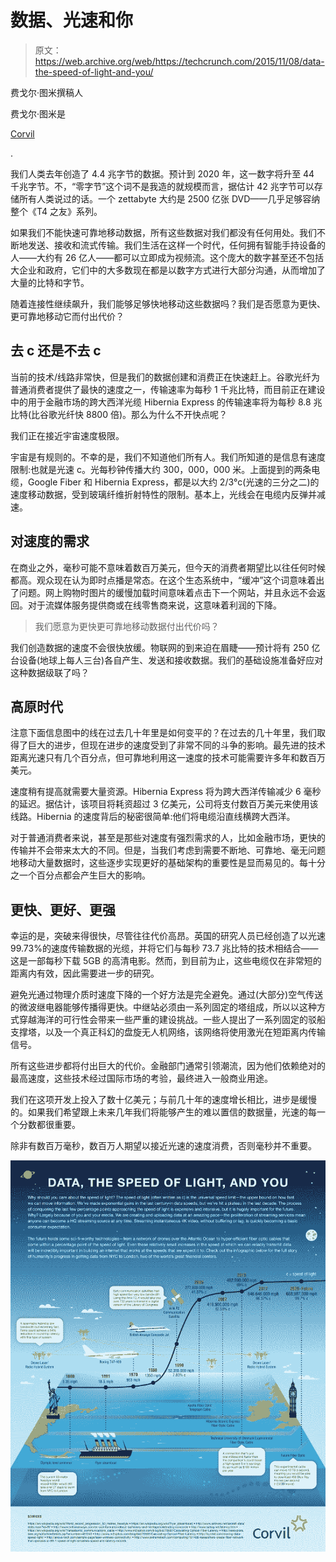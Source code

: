 # 数据、光速和你 

> 原文：<https://web.archive.org/web/https://techcrunch.com/2015/11/08/data-the-speed-of-light-and-you/>

费戈尔·图米撰稿人

费戈尔·图米是

[Corvil](https://web.archive.org/web/20230220024542/http://www.corvil.com/)

.

我们人类去年创造了 4.4 兆字节的数据。预计到 2020 年，这一数字将升至 44 千兆字节。不，“零字节”这个词不是我造的就规模而言，据估计 42 兆字节可以存储所有人类说过的话。一个 zettabyte 大约是 2500 亿张 DVD——几乎足够容纳整个《T4 之友》系列。

如果我们不能快速可靠地移动数据，所有这些数据对我们都没有任何用处。我们不断地发送、接收和流式传输。我们生活在这样一个时代，任何拥有智能手持设备的人——大约有 26 亿人——都可以立即成为视频流。这个庞大的数字甚至还不包括大企业和政府，它们中的大多数现在都是以数字方式进行大部分沟通，从而增加了大量的比特和字节。

随着连接性继续飙升，我们能够足够快地移动这些数据吗？我们是否愿意为更快、更可靠地移动它而付出代价？

## 去 c 还是不去 c

当前的技术/线路非常快，但是我们的数据创建和消费正在快速赶上。谷歌光纤为普通消费者提供了最快的速度之一，传输速率为每秒 1 千兆比特，而目前正在建设中的用于金融市场的跨大西洋光缆 Hibernia Express 的传输速率将为每秒 8.8 兆比特(比谷歌光纤快 8800 倍)。那么为什么不开快点呢？

我们正在接近宇宙速度极限。

宇宙是有规则的。不幸的是，我们不知道他们所有人。我们所知道的是信息有速度限制:也就是光速 c。光每秒钟传播大约 300，000，000 米。上面提到的两条电缆，Google Fiber 和 Hibernia Express，都是以大约 2/3°c(光速的三分之二)的速度移动数据，受到玻璃纤维折射特性的限制。基本上，光线会在电缆内反弹并减速。

## 对速度的需求

在商业之外，毫秒可能不意味着数百万美元，但今天的消费者期望比以往任何时候都高。观众现在认为即时点播是常态。在这个生态系统中，“缓冲”这个词意味着出了问题。网上购物时图片的缓慢加载时间意味着点击下一个网站，并且永远不会返回。对于流媒体服务提供商或在线零售商来说，这意味着利润的下降。

> 我们愿意为更快更可靠地移动数据付出代价吗？

我们创造数据的速度不会很快放缓。物联网的到来迫在眉睫——预计将有 250 亿台设备(地球上每人三台)各自产生、发送和接收数据。我们的基础设施准备好应对这种数据级联了吗？

## 高原时代

注意下面信息图中的线在过去几十年里是如何变平的？在过去的几十年里，我们取得了巨大的进步，但现在进步的速度受到了非常不同的斗争的影响。最先进的技术距离光速只有几个百分点，但可靠地利用这一速度的技术可能需要许多年和数百万美元。

速度稍有提高就需要大量资源。Hibernia Express 将为跨大西洋传输减少 6 毫秒的延迟。据估计，该项目将耗资超过 3 亿美元，公司将支付数百万美元来使用该线路。Hibernia 的速度背后的秘密很简单:他们将电缆沿直线横跨大西洋。

对于普通消费者来说，甚至是那些对速度有强烈需求的人，比如金融市场，更快的传输并不会带来太大的不同。但是，当我们考虑到需要不断地、可靠地、毫无问题地移动大量数据时，这些逐步实现更好的基础架构的重要性是显而易见的。每十分之一个百分点都会产生巨大的影响。

## 更快、更好、更强

幸运的是，突破来得很快，尽管往往代价高昂。英国的研究人员已经创造了以光速 99.73%的速度传输数据的光缆，并将它们与每秒 73.7 兆比特的技术相结合——这是一部每秒下载 5GB 的高清电影。然而，到目前为止，这些电缆仅在非常短的距离内有效，因此需要进一步的研究。

避免光通过物理介质时速度下降的一个好方法是完全避免。通过(大部分)空气传送的微波继电器能够传播得更快。中继站必须由一系列固定的塔组成，所以以这种方式穿越海洋的可行性会带来一些严重的建设挑战。一些人提出了一系列固定的驳船支撑塔，以及一个真正科幻的盘旋无人机网络，该网络将使用激光在短距离内传输信号。

所有这些进步都将付出巨大的代价。金融部门通常引领潮流，因为他们依赖绝对的最高速度，这些技术经过国际市场的考验，最终进入一般商业用途。

我们在这项开发上投入了数十亿美元；与前几十年的速度增长相比，进步是缓慢的。如果我们希望跟上未来几年我们将能够产生的难以置信的数据量，光速的每一个分数都很重要。

除非有数百万毫秒，数百万人期望以接近光速的速度消费，否则毫秒并不重要。

![Print](img/0c8a4f9b81f6bebe0a2dc2b9c61e4a95.png)